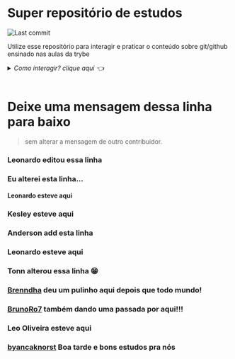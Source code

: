 # Super repositório de estudos

<img alt="Last commit" src="https://img.shields.io/github/last-commit/srtonn/superrepositoriodeestudo" /><br>

Utilize esse repositório para interagir e praticar o conteúdo sobre git/github ensinado nas aulas da trybe

<details>
  <summary> <i>Como interagir? clique aqui 👈</i> </summary><br/>

  Solicite o acesso ao repositório me enviando uma mensagem no slack(Tonn - Turma XP - Tribo B)

  ## Clone o repositório
  ```sh
    git clone https://github.com/SrTonn/SuperRepositorioDeEstudo
  ```

  ## Acesse a pasta do projeto
  ```bash
    cd SuperRepositorioDeEstudo
  ```

  ## Crie uma branch sua seguindo ao padrão *devNome*
  ```sh
    git checkout -b devNome
  ```

  ## Use sua criatividade, edite o que quiser com a conciência que é um repositório público podendo ser acessado por qualquer pessoa.

  ## Verifique o status dos arquivos modificados
  ```sh
  git status
  ```
  ## adicione as modificações ao stage
  ```sh
  git add .
  ```
  ### ou
  ```sh
  git add <nomeDoArquivo>
  ```

  ## Faça o commit

  ```sh
  git commit -m "Mensagem do commit"
  ```
  ## Empurre os commits para o repositório remoto

  ```sh
  git push origin devNome
  ```
  ## Vá ao [github](https://github.com/SrTonn/SuperRepositorioDeEstudo), vá até a aba pull request, abra um pull request e aguarde a avaliação de outro membro. Ao menos 2 membros tem que aceitar sua modificação.

</details><br />

# Deixe uma mensagem dessa linha para baixo
>sem alterar a mensagem de outro contribuidor.

### Leonardo editou essa linha

### Eu alterei esta linha...

#### Leonardo esteve aqui

### Kesley esteve aqui 

### Anderson add esta linha

### Leonardo esteve aqui

### Tonn alterou essa linha 😁

### [Brenndha](https://www.linkedin.com/in/brenndhacabral/) deu um pulinho aqui depois que todo mundo!

### [BrunoRo7](https://github.com/brunoro7) também dando uma passada por aqui!!!

### Leo Oliveira esteve aqui

### [byancaknorst](https://www.linkedin.com/in/byancaknorst/) Boa tarde e bons estudos pra nós
